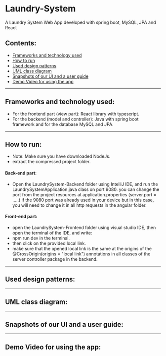 # Laundry-System
A Laundry System Web App developed with spring boot, MySQL, JPA and React

## Contents:
- [Frameworks and technology used](#Frameworks-and-technology-used)
- [How to run](#How-to-run)
- [Used design patterns](#used-design-patterns)
- [UML class diagram](#UML-class-diagram)
- [Snapshots of our UI and a user guide](#Snapshots-of-our-UI-and-a-user-guide)
- [Demo Video for using the app](#Demo-Video-for-using-the-app)
---
## Frameworks and technology used:
- For the frontend part (view part): React library with typescript.
- For the backend (model and controller): Java with spring boot framework and for the database MySQL and JPA.
---
## How to run:
- Note: Make sure you have downloaded NodeJs.
- extract the compressed project folder.
#### Back-end part:
- Open the LaundrySystem-Backend folder using IntelliJ IDE, and run the LaundrySystemApplication.java class on port 9080. you can change the port from the project resources at application.properties (server.port = …..) if the 9080 port was already used in your device but in this case, you will need to change it in all http requests in the angular folder.
#### Front-end part:
- open the LaundrySystem-Frontend folder using visual studio IDE, then open the terminal of the IDE, and write:
- npm run dev in the terminal.
- then click on the provided local link.
- make sure that the opened local link is the same at the origins of the @CrossOrigin(origins = "local link") annotations in all classes of the server controller package in the backend.
---
## Used design patterns:
---
## UML class diagram:
---
## Snapshots of our UI and a user guide:
---
## Demo Video for using the app:


